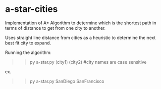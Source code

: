 # a-star-cities
Implementation of A* Algorithm to determine which is the shortest path in terms of distance to get from one city to another.

Uses straight line distance from cities as a heuristic to determine the next best fit city to expand.

Running the algorithm:
>>py a-star.py (city1) (city2) #city names are case sensitive

ex. 

>>py a-star.py SanDiego SanFrancisco
